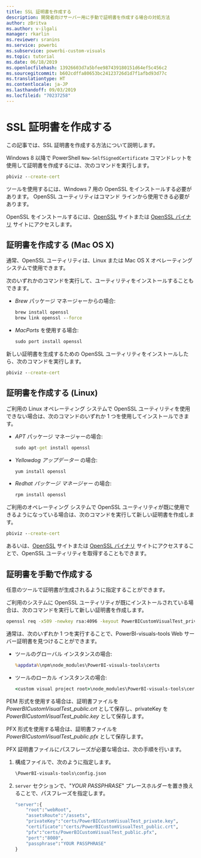 ```yaml
---
title: SSL 証明書を作成する
description: 開発者向けサーバー用に手動で証明書を作成する場合の対処方法
author: zBritva
ms.author: v-ilgali
manager: rkarlin
ms.reviewer: sranins
ms.service: powerbi
ms.subservice: powerbi-custom-visuals
ms.topic: tutorial
ms.date: 06/18/2019
ms.openlocfilehash: 13926603d7a5bfee987439180151d64ef5c456c2
ms.sourcegitcommit: b602cdffa80653bc24123726d1d7f1afbd93d77c
ms.translationtype: HT
ms.contentlocale: ja-JP
ms.lasthandoff: 09/03/2019
ms.locfileid: "70237258"
---
```

# <a name="create-an-ssl-certificate"></a>SSL 証明書を作成する

この記事では、SSL 証明書を作成する方法について説明します。

Windows 8 以降で PowerShell `New-SelfSignedCertificate` コマンドレットを使用して証明書を作成するには、次のコマンドを実行します。

```cmd
pbiviz --create-cert
```

ツールを使用するには、Windows 7 用の OpenSSL をインストールする必要があります。 OpenSSL ユーティリティはコマンド ラインから使用できる必要があります。

OpenSSL をインストールするには、[OpenSSL](https://www.openssl.org) サイトまたは [OpenSSL バイナリ](https://wiki.openssl.org/index.php/Binaries) サイトにアクセスします。



## <a name="create-a-certificate-mac-os-x"></a>証明書を作成する (Mac OS X)

通常、OpenSSL ユーティリティは、Linux または Mac OS X オペレーティング システムで使用できます。

次のいずれかのコマンドを実行して、ユーティリティをインストールすることもできます。
* *Brew* パッケージ マネージャーからの場合:

    ```cmd
    brew install openssl
    brew link openssl --force
    ```

* *MacPorts* を使用する場合:

    ```cmd
    sudo port install openssl
    ```

新しい証明書を生成するための OpenSSL ユーティリティをインストールしたら、次のコマンドを実行します。

```cmd
pbiviz --create-cert
```

## <a name="create-a-certificate-linux"></a>証明書を作成する (Linux)

ご利用の Linux オペレーティング システムで OpenSSL ユーティリティを使用できない場合は、次のコマンドのいずれか 1 つを使用してインストールできます。

* *APT* パッケージ マネージャーの場合:

    ```cmd
    sudo apt-get install openssl
    ```

* *Yellowdog アップデーター* の場合:

    ```cmd
    yum install openssl
    ```

* *Redhat パッケージ マネージャー* の場合:

    ```cmd
    rpm install openssl
    ```

ご利用のオペレーティング システムで OpenSSL ユーティリティが既に使用できるようになっている場合は、次のコマンドを実行して新しい証明書を作成します。

```cmd
pbiviz --create-cert
```

あるいは、[OpenSSL](https://www.openssl.org) サイトまたは [OpenSSL バイナリ](https://wiki.openssl.org/index.php/Binaries) サイトにアクセスすることで、OpenSSL ユーティリティを取得することもできます。

## <a name="generate-the-certificate-manually"></a>証明書を手動で作成する

任意のツールで証明書が生成されるように指定することができます。

ご利用のシステムに OpenSSL ユーティリティが既にインストールされている場合は、次のコマンドを実行して新しい証明書を作成します。

```cmd
openssl req -x509 -newkey rsa:4096 -keyout PowerBICustomVisualTest_private.key -out PowerBICustomVisualTest_public.crt -days 365
```

通常は、次のいずれか 1 つを実行することで、PowerBI-visuals-tools Web サーバー証明書を見つけることができます。

* ツールのグローバル インスタンスの場合:

    ```cmd
    %appdata%\npm\node_modules\PowerBI-visuals-tools\certs
    ```

* ツールのローカル インスタンスの場合:

    ```cmd
    <custom visual project root>\node_modules\PowerBI-visuals-tools\certs
    ```

PEM 形式を使用する場合は、証明書ファイルを *PowerBICustomVisualTest_public.crt* として保存し、privateKey を *PowerBICustomVisualTest_public.key* として保存します。

PFX 形式を使用する場合は、証明書ファイルを *PowerBICustomVisualTest_public.pfx* として保存します。

PFX 証明書ファイルにパスフレーズが必要な場合は、次の手順を行います。
1. 構成ファイルで、次のように指定します。

    ```cmd
    \PowerBI-visuals-tools\config.json
    ```

1. `server` セクションで、"*YOUR PASSPHRASE*" プレースホルダーを置き換えることで、パスフレーズを指定します。

    ```cmd
    "server":{
        "root":"webRoot",
        "assetsRoute":"/assets",
        "privateKey":"certs/PowerBICustomVisualTest_private.key",
        "certificate":"certs/PowerBICustomVisualTest_public.crt",
        "pfx":"certs/PowerBICustomVisualTest_public.pfx",
        "port":"8080",
        "passphrase":"YOUR PASSPHRASE"
    }
    ```

